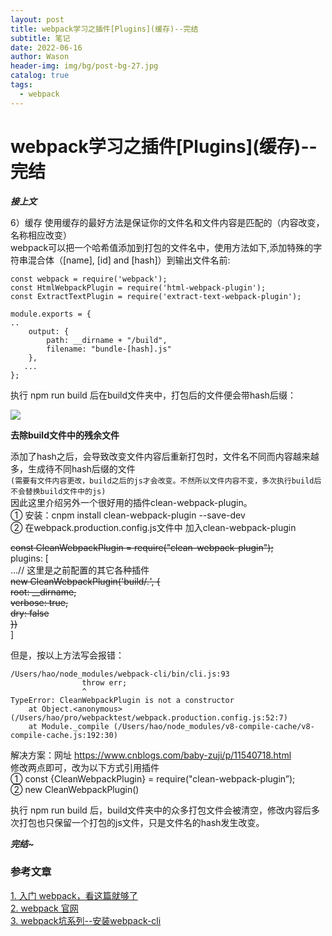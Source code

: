 ```yaml
---
layout: post
title: webpack学习之插件[Plugins](缓存)--完结
subtitle: 笔记
date: 2022-06-16
author: Wason
header-img: img/bg/post-bg-27.jpg
catalog: true
tags:
  - webpack
---
```


# webpack学习之插件\[Plugins\](缓存)--完结 #
***接上文***

6）缓存
使用缓存的最好方法是保证你的文件名和文件内容是匹配的（内容改变，名称相应改变）  
webpack可以把一个哈希值添加到打包的文件名中，使用方法如下,添加特殊的字符串混合体（[name], [id] and [hash]）到输出文件名前:  

```
const webpack = require('webpack');
const HtmlWebpackPlugin = require('html-webpack-plugin');
const ExtractTextPlugin = require('extract-text-webpack-plugin');

module.exports = {
..
    output: {
        path: __dirname + "/build",
        filename: "bundle-[hash].js"
    },
   ...
};
```
执行 npm run build 后在build文件夹中，打包后的文件便会带hash后缀：

![](http://wason419.github.io/img/20200616/2020061601.png)

**去除build文件中的残余文件**

添加了hash之后，会导致改变文件内容后重新打包时，文件名不同而内容越来越多，生成待不同hash后缀的文件  
`(需要有文件内容更改，build之后的js才会改变。不然所以文件内容不变，多次执行build后不会替换build文件中的js)`  
因此这里介绍另外一个很好用的插件clean-webpack-plugin。  
① 安装：cnpm install clean-webpack-plugin --save-dev  
② 在webpack.production.config.js文件中 加入clean-webpack-plugin  

~~const CleanWebpackPlugin = require("clean-webpack-plugin");~~  
  plugins: [  
    ...// 这里是之前配置的其它各种插件  
    ~~new CleanWebpackPlugin('build/*.*', {~~  
    ~~root: __dirname,~~  
    ~~verbose: true,~~  
    ~~dry: false~~  
    ~~})~~  
  ]  

但是，按以上方法写会报错：  

```
/Users/hao/node_modules/webpack-cli/bin/cli.js:93
                throw err;
                ^
TypeError: CleanWebpackPlugin is not a constructor
    at Object.<anonymous> (/Users/hao/pro/webpacktest/webpack.production.config.js:52:7)
    at Module._compile (/Users/hao/node_modules/v8-compile-cache/v8-compile-cache.js:192:30)
```

解决方案：网址 https://www.cnblogs.com/baby-zuji/p/11540718.html  
修改两点即可，改为以下方式引用插件  
① const {CleanWebpackPlugin} = require("clean-webpack-plugin”);  
② new CleanWebpackPlugin()  

执行 npm run build 后，build文件夹中的众多打包文件会被清空，修改内容后多次打包也只保留一个打包的js文件，只是文件名的hash发生改变。  

***完结~***

### 参考文章 ###  
[1. 入门 webpack，看这篇就够了][1]  
[2. webpack 官网][2]  
[3. webpack坑系列--安装webpack-cli][3]  

[1]: https://segmentfault.com/a/1190000006178770
[2]: https://www.webpackjs.com/guides/getting-started/
[3]: https://segmentfault.com/a/1190000013699050